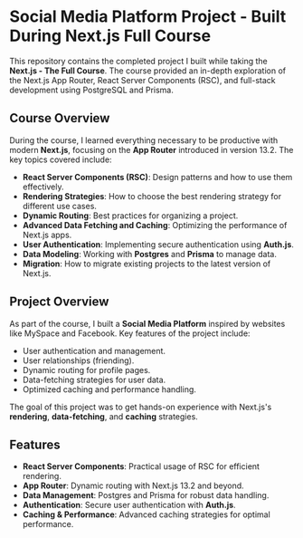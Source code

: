 # Social Media Platform Project - Built During Next.js Full Course

This repository contains the completed project I built while taking the **Next.js - The Full Course**. The course provided an in-depth exploration of the Next.js App Router, React Server Components (RSC), and full-stack development using PostgreSQL and Prisma.

## Course Overview

During the course, I learned everything necessary to be productive with modern **Next.js**, focusing on the **App Router** introduced in version 13.2. The key topics covered include:

- **React Server Components (RSC)**: Design patterns and how to use them effectively.
- **Rendering Strategies**: How to choose the best rendering strategy for different use cases.
- **Dynamic Routing**: Best practices for organizing a project.
- **Advanced Data Fetching and Caching**: Optimizing the performance of Next.js apps.
- **User Authentication**: Implementing secure authentication using **Auth.js**.
- **Data Modeling**: Working with **Postgres** and **Prisma** to manage data.
- **Migration**: How to migrate existing projects to the latest version of Next.js.

## Project Overview

As part of the course, I built a **Social Media Platform** inspired by websites like MySpace and Facebook. Key features of the project include:

- User authentication and management.
- User relationships (friending).
- Dynamic routing for profile pages.
- Data-fetching strategies for user data.
- Optimized caching and performance handling.

The goal of this project was to get hands-on experience with Next.js's **rendering**, **data-fetching**, and **caching** strategies.

## Features

- **React Server Components**: Practical usage of RSC for efficient rendering.
- **App Router**: Dynamic routing with Next.js 13.2 and beyond.
- **Data Management**: Postgres and Prisma for robust data handling.
- **Authentication**: Secure user authentication with **Auth.js**.
- **Caching & Performance**: Advanced caching strategies for optimal performance.
